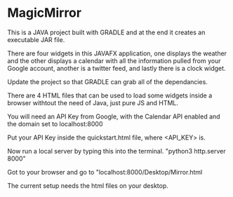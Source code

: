 # MagicMirror

This is a JAVA project built with GRADLE and at the end it creates an executable JAR file.

There are four widgets in this JAVAFX application, one displays the weather and the other displays a calendar 
with all the information pulled from your Google account, another is a twitter feed, and lastly there is a clock widget.

Update the project so that GRADLE can grab all of the dependancies.




There are 4 HTML files that can be used to load some widgets inside a browser withtout the need of Java, just pure JS and HTML.

You will need an API Key from Google, with the Calendar API enabled and the domain set to localhost:8000

Put your API Key inside the quickstart.html file, where <API_KEY> is.

Now run a local server by typing this into the terminal. "python3 http.server 8000"

Got to your browser and go to "localhost:8000/Desktop/Mirror.html

The current setup needs the html files on your desktop.
